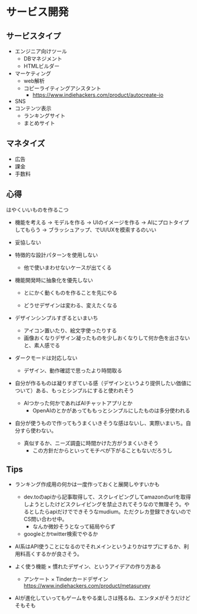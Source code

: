 # サービス開発

## サービスタイプ

* エンジニア向けツール
  * DBマネジメント
  * HTMLビルダー
* マーケティング
  * web解析
  * コピーライティングアシスタント
    * https://www.indiehackers.com/product/autocreate-io
* SNS
* コンテンツ表示
  * ランキングサイト
  * まとめサイト

## マネタイズ

* 広告
* 課金
* 手数料

## 心得

はやくいいものを作るこつ

* 機能を考える → モデルを作る → UIのイメージを作る → AIにプロトタイプしてもらう → ブラッシュアップ、でUI/UXを模索するのいい
  
* 妥協しない

* 特徴的な設計パターンを使用しない
  * 他で使いまわせないケースが出てくる

* 機能開発時に抽象化を優先しない
  * とにかく動くものを作ることを先にやる

  * どうせデザインは変わる、変えたくなる

* デザインシンプルすぎるといまいち
  * アイコン置いたり、絵文字使ったりする
  * 画像おくなりデザイン凝ったものを少しおくなりして何か色を出さないと、素人感でる

* ダークモードは対応しない
  * デザイン、動作確認で思ったより時間取る

* 自分が作るものは凝りすぎている感（デザインというより提供したい価値について）ある、もっとシンプルにすると使われそう
  * AIつかった何かであればAIチャットアプリとか
    * OpenAIのとかがあってももっとシンプルにしたものは多分使われる
* 自分が使うもので作ってもうまくいきそうな感はないし、実際いまいち。自分すら使わない。
  * 真似するか、ニーズ調査に時間かけた方がうまくいきそう
    * この方針だからといってモチベが下がることもないだろうし

## Tips

* ランキング作成用の何かは一度作っておくと展開しやすいかも
  * dev.toのapiから記事取得して、スクレイピングしてamazonのurlを取得しようとしたけどスクレイピングを禁止されてそうなので無理そう。やるとしたらapiだけでできそうなmudium。ただクレカ登録できないのでCS問い合わせ中。
    * なんか微妙そうとなって結局やらず
  * googleとかtwitter検索でやるか
* AI系はAPI使うことになるのでそれメインというよりかはサブにするか、利用料高くするかが良さそう。

* よく使う機能 × 慣れたデザイン、というアイデアの作り方ある
  * アンケート × Tinderカードデザイン https://www.indiehackers.com/product/metasurvey
* AIが進化していってもゲームをやる楽しさは残るね、エンタメがそうだけどそもそも